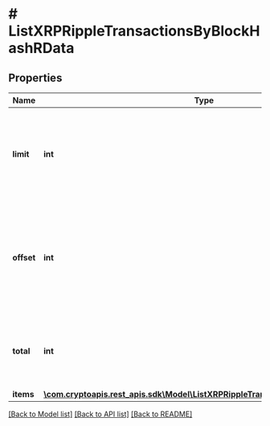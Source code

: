 # # ListXRPRippleTransactionsByBlockHashRData

## Properties

Name | Type | Description | Notes
------------ | ------------- | ------------- | -------------
**limit** | **int** | Defines how many items should be returned in the response per page basis. |
**offset** | **int** | The starting index of the response items, i.e. where the response should start listing the returned items. |
**total** | **int** | Defines the total number of items returned in the response. |
**items** | [**\com.cryptoapis.rest_apis.sdk\Model\ListXRPRippleTransactionsByBlockHashRI[]**](ListXRPRippleTransactionsByBlockHashRI.md) |  |

[[Back to Model list]](../../README.md#models) [[Back to API list]](../../README.md#endpoints) [[Back to README]](../../README.md)
